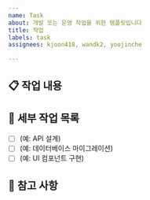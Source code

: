 ```yaml
---
name: Task
about: 개발 또는 운영 작업을 위한 템플릿입니다
title: 작업
labels: task
assignees: kjoon418, wandk2, yoojinche

---
```


## 📋 작업 내용
<!-- 수행해야 할 작업을 간단하게 설명해주세요. -->

## 📌 세부 작업 목록
- [ ] (예: API 설계)
- [ ] (예: 데이터베이스 마이그레이션)
- [ ] (예: UI 컴포넌트 구현)

## 📌 참고 사항
<!-- 추가적인 참고 사항을 입력하세요. -->
